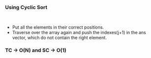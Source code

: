 ### Using Cyclic Sort
​
- Put all the elements in their correct positions.
- Traverse over the array again and push the indexes(j+1) in the ans vector, which do not contain the right element.
​
### TC -> O(N) and SC -> O(1)